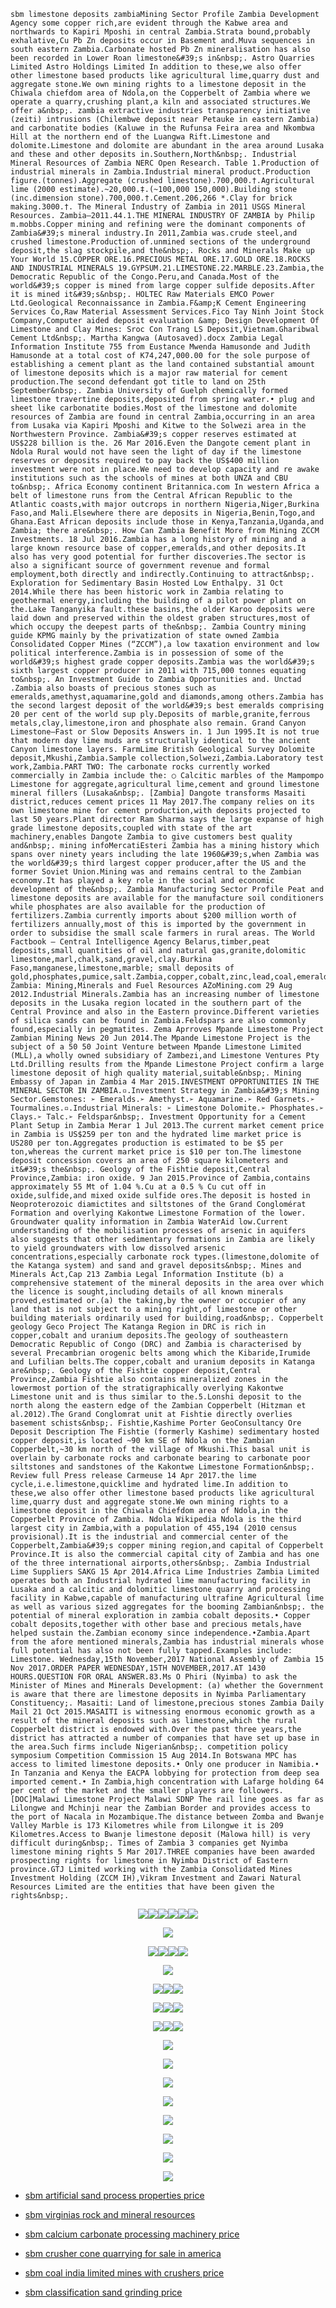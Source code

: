 
```
sbm limestone deposits zambiaMining Sector Profile Zambia Development Agency some copper rich,are evident through the Kabwe area and northwards to Kapiri Mposhi in central Zambia.Strata bound,probably exhalative,Cu Pb Zn deposits occur in Basement and.Muva sequences in south eastern Zambia.Carbonate hosted Pb Zn mineralisation has also been recorded in Lower Roan limestone&#39;s in&nbsp;. Astro Quarries Limited Astro Holdings Limited In addition to these,we also offer other limestone based products like agricultural lime,quarry dust and aggregate stone.We own mining rights to a limestone deposit in the Chiwala chiefdom area of Ndola,on the Copperbelt of Zambia where we operate a quarry,crushing plant,a kiln and associated structures.We offer a&nbsp;. zambia extractive industries transparency initiative (zeiti) intrusions (Chilembwe deposit near Petauke in eastern Zambia) and carbonatite bodies (Kaluwe in the Rufunsa Feira area and Nkombwa Hill at the northern end of the Luangwa Rift.Limestone and dolomite.Limestone and dolomite are abundant in the area around Lusaka and these and other deposits in.Southern,North&nbsp;. Industrial Mineral Resources of Zambia NERC Open Research. Table 1.Production of industrial minerals in Zambia.Industrial mineral product.Production figure.(tonnes).Aggregate (crushed limestone).700,000.†.Agricultural lime (2000 estimate).~20,000.‡.(~100,000 150,000).Building stone (inc.dimension stone).700,000.†.Cement.206,266 *.Clay for brick making.3000.†. The Mineral Industry of Zambia in 2011 USGS Mineral Resources. Zambia—2011.44.1.THE MINERAL INDUSTRY OF ZAMBIA by Philip m.mobbs.Copper mining and refining were the dominant components of Zambia&#39;s mineral industry.In 2011,Zambia was.crude steel,and crushed limestone.Production of.unmined sections of the underground deposit,the slag stockpile,and the&nbsp;. Rocks and Minerals Make up Your World 15.COPPER ORE.16.PRECIOUS METAL ORE.17.GOLD ORE.18.ROCKS AND INDUSTRIAL MINERALS 19.GYPSUM.21.LIMESTONE.22.MARBLE.23.Zambia,the Democratic Republic of the Congo.Peru,and Canada.Most of the world&#39;s copper is mined from large copper sulfide deposits.After it is mined it&#39;s&nbsp;. HOLTEC Raw Materials EMCO Power Ltd.Geological Reconnaissance in Zambia.F&amp;K Cement Engineering Services Co,Raw Material Assessment Services.Fico Tay Ninh Joint Stock Company,Computer aided deposit evaluation &amp; Design Development Of Limestone and Clay Mines: Sroc Con Trang LS Deposit,Vietnam.Gharibwal Cement Ltd&nbsp;. Martha Kangwa (Autosaved).docx Zambia Legal Information Institute 755 from Eustance Mwenda Hamusonde and Judith Hamusonde at a total cost of K74,247,000.00 for the sole purpose of establishing a cement plant as the land contained substantial amount of limestone deposits which is a major raw material for cement production.The second defendant got title to land on 25th September&nbsp;. Zambia University of Guelph chemically formed limestone travertine deposits,deposited from spring water.• plug and sheet like carbonatite bodies.Most of the limestone and dolomite resources of Zambia are found in central Zambia,occurring in an area from Lusaka via Kapiri Mposhi and Kitwe to the Solwezi area in the Northwestern Province. Zambia&#39;s copper reserves estimated at US$228 billion is the. 26 Mar 2016.Even the Dangote cement plant in Ndola Rural would not have seen the light of day if the limestone reserves or deposits required to pay back the US$400 million investment were not in place.We need to develop capacity and re awake institutions such as the schools of mines at both UNZA and CBU to&nbsp;. Africa Economy continent Britannica.com In western Africa a belt of limestone runs from the Central African Republic to the Atlantic coasts,with major outcrops in northern Nigeria,Niger,Burkina Faso,and Mali.Elsewhere there are deposits in Nigeria,Benin,Togo,and Ghana.East African deposits include those in Kenya,Tanzania,Uganda,and Zambia; there are&nbsp;. How Can Zambia Benefit More from Mining ZCCM Investments. 18 Jul 2016.Zambia has a long history of mining and a large known resource base of copper,emeralds,and other deposits.It also has very good potential for further discoveries.The sector is also a significant source of government revenue and formal employment,both directly and indirectly.Continuing to attract&nbsp;. Exploration for Sedimentary Basin Hosted Low Enthalpy. 31 Oct 2014.While there has been historic work in Zambia relating to geothermal energy,including the building of a pilot power plant on the.Lake Tanganyika fault.these basins,the older Karoo deposits were laid down and preserved within the oldest graben structures,most of which occupy the deepest parts of the&nbsp;. Zambia Country mining guide KPMG mainly by the privatization of state owned Zambia Consolidated Copper Mines (“ZCCM”),a low taxation environment and low political interference.Zambia is in possession of some of the world&#39;s highest grade copper deposits.Zambia was the world&#39;s sixth largest copper producer in 2011 with 715,000 tonnes equating to&nbsp;. An Investment Guide to Zambia Opportunities and. Unctad .Zambia also boasts of precious stones such as emeralds,amethyst,aquamarine,gold and diamonds,among others.Zambia has the second largest deposit of the world&#39;s best emeralds comprising 20 per cent of the world sup ply.Deposits of marble,granite,ferrous metals,clay,limestone,iron and phosphate also remain. Grand Canyon Limestone—Fast or Slow Deposits Answers in. 1 Jun 1995.It is not true that modern day lime muds are structurally identical to the ancient Canyon limestone layers. FarmLime British Geological Survey Dolomite deposit,Mkushi,Zambia.Sample collection,Solwezi,Zambia.Laboratory test work,Zambia.PART TWO: The carbonate rocks currently worked commercially in Zambia include the: ○ Calcitic marbles of the Mampompo Limestone for aggregate,agricultural lime,cement and ground limestone mineral fillers (Lusaka&nbsp;. [Zambia] Dangote transforms Masaiti district,reduces cement prices 11 May 2017.The company relies on its own limestone mine for cement production,with deposits projected to last 50 years.Plant director Ram Sharma says the large expanse of high grade limestone deposits,coupled with state of the art machinery,enables Dangote Zambia to give customers best quality and&nbsp;. mining infoMercatiEsteri Zambia has a mining history which spans over ninety years including the late 1960&#39;s,when Zambia was the world&#39;s third largest copper producer,after the US and the former Soviet Union.Mining was and remains central to the Zambian economy.It has played a key role in the social and economic development of the&nbsp;. Zambia Manufacturing Sector Profile Peat and limestone deposits are available for the manufacture soil conditioners while phosphates are also available for the production of fertilizers.Zambia currently imports about $200 million worth of fertilizers annually,most of this is imported by the government in order to subsidise the small scale farmers in rural areas. The World Factbook — Central Intelligence Agency Belarus,timber,peat deposits,small quantities of oil and natural gas,granite,dolomitic limestone,marl,chalk,sand,gravel,clay.Burkina Faso,manganese,limestone,marble; small deposits of gold,phosphates,pumice,salt.Zambia,copper,cobalt,zinc,lead,coal,emeralds,gold,silver,uranium,hydropower. Zambia: Mining,Minerals and Fuel Resources AZoMining.com 29 Aug 2012.Industrial Minerals.Zambia has an increasing number of limestone deposits in the Lusaka region located in the southern part of the Central Province and also in the Eastern province.Different varieties of silica sands can be found in Zambia.Feldspars are also commonly found,especially in pegmatites. Zema Aprroves Mpande Limestone Project Zambian Mining News 20 Jun 2014.The Mpande Limestone Project is the subject of a 50 50 Joint Venture between Mpande Limestone Limited (MLL),a wholly owned subsidiary of Zambezi,and Limestone Ventures Pty Ltd.Drilling results from the Mpande Limestone Project confirm a large limestone deposit of high quality material,suitable&nbsp;. Mining Embassy of Japan in Zambia 4 Mar 2015.INVESTMENT OPPORTUNITIES IN THE MINERAL SECTOR IN ZAMBIA.▫.Investment Strategy in Zambia&#39;s Mining Sector.Gemstones: ➢ Emeralds.➢ Amethyst.➢ Aquamarine.➢ Red Garnets.➢ Tourmalines.▫.Industrial Minerals: ➢ Limestone Dolomite.➢ Phosphates.➢ Clays.➢ Talc.➢ Feldspar&nbsp;. Investment Opportunity for a Cement Plant Setup in Zambia Merar 1 Jul 2013.The current market cement price in Zambia is US$259 per ton and the hydrated lime market price is US280 per ton.Aggregates production is estimated to be $5 per ton,whereas the current market price is $10 per ton.The limestone deposit concession covers an area of 250 square kilometers and it&#39;s the&nbsp;. Geology of the Fishtie deposit,Central Province,Zambia: iron oxide. 9 Jan 2015.Province of Zambia,contains approximately 55 Mt of 1.04 %.Cu at a 0.5 % Cu cut off in oxide,sulfide,and mixed oxide sulfide ores.The deposit is hosted in Neoproterozoic diamictites and siltstones of the Grand Conglomérat Formation and overlying Kakontwe Limestone Formation of the lower. Groundwater quality information in Zambia WaterAid low.Current understanding of the mobilisation processes of arsenic in aquifers also suggests that other sedimentary formations in Zambia are likely to yield groundwaters with low dissolved arsenic concentrations,especially carbonate rock types.(limestone,dolomite of the Katanga system) and sand and gravel deposits&nbsp;. Mines and Minerals Act,Cap 213 Zambia Legal Information Institute (b) a comprehensive statement of the mineral deposits in the area over which the licence is sought,including details of all known minerals proved,estimated or.(a) the taking,by the owner or occupier of any land that is not subject to a mining right,of limestone or other building materials ordinarily used for building,road&nbsp;. Copperbelt geology Geco Project The Katanga Region in DRC is rich in copper,cobalt and uranium deposits.The geology of southeastern Democratic Republic of Congo (DRC) and Zambia is characterised by several Precambrian orogenic belts among which the Kibaride,Irumide and Lufilian belts.The copper,cobalt and uranium deposits in Katanga are&nbsp;. Geology of the Fishtie copper deposit,Central Province,Zambia Fishtie also contains mineralized zones in the lowermost portion of the stratigraphically overlying Kakontwe Limestone unit and is thus similar to the.5.Lonshi deposit to the north along the eastern edge of the Zambian Copperbelt (Hitzman et al.2012).The Grand Conglomrat unit at Fishtie directly overlies basement schists&nbsp;. Fishtie,Kashime Porter GeoConsultancy Ore Deposit Description The Fishtie (formerly Kashime) sedimentary hosted copper deposit,is located ~90 km SE of Ndola on the Zambian Copperbelt,~30 km north of the village of Mkushi.This basal unit is overlain by carbonate rocks and carbonate bearing to carbonate poor siltstones and sandstones of the Kakontwe Limestone Formation&nbsp;. Review full Press release Carmeuse 14 Apr 2017.the lime cycle,i.e.limestone,quicklime and hydrated lime.In addition to these,we also offer other limestone based products like agricultural lime,quarry dust and aggregate stone.We own mining rights to a limestone deposit in the Chiwala Chiefdom area of Ndola,in the Copperbelt Province of Zambia. Ndola Wikipedia Ndola is the third largest city in Zambia,with a population of 455,194 (2010 census provisional).It is the industrial and commercial center of the Copperbelt,Zambia&#39;s copper mining region,and capital of Copperbelt Province.It is also the commercial capital city of Zambia and has one of the three international airports,others&nbsp;. Zambia Industrial Lime Suppliers SAKG 15 Apr 2014.Africa Lime Industries Zambia Limited operates both an Industrial hydrated lime manufacturing facility in Lusaka and a calcitic and dolomitic limestone quarry and processing facility in Kabwe,capable of manufacturing ultrafine Agricultural lime as well as various sized aggregates for the booming Zambian&nbsp;. the potential of mineral exploration in zambia cobalt deposits.• Copper cobalt deposits,together with other base and precious metals,have helped sustain the.Zambian economy since independence.•Zambia.Apart from the afore mentioned minerals,Zambia has industrial minerals whose full potential has also not been fully tapped.Examples include: Limestone. Wednesday,15th November,2017 National Assembly of Zambia 15 Nov 2017.ORDER PAPER WEDNESDAY,15TH NOVEMBER,2017.AT 1430 HOURS.QUESTION FOR ORAL ANSWER.83.Ms O Phiri (Nyimba) to ask the Minister of Mines and Minerals Development: (a) whether the Government is aware that there are limestone deposits in Nyimba Parliamentary Constituency;. Masaiti: Land of limestone,precious stones Zambia Daily Mail 21 Oct 2015.MASAITI is witnessing enormous economic growth as a result of the mineral deposits such as limestone,which the rural Copperbelt district is endowed with.Over the past three years,the district has attracted a number of companies that have set up base in the area.Such firms include Nigerian&nbsp;. competition policy symposium Competition Commission 15 Aug 2014.In Botswana MPC has access to limited limestone deposits.• Only one producer in Namibia.• In Tanzania and Kenya the EACPA lobbying for protection from deep sea imported cement.• In Zambia,high concentration with Lafarge holding 64 per cent of the market and the smaller players are followers. ‎[DOC]‎Malawi Limestone Project Malawi SDNP The rail line goes as far as Lilongwe and Mchinji near the Zambian Border and provides access to the port of Nacala in Mozambique.The distance between Zomba and Bwanje Valley Marble is 173 Kilometres while from Lilongwe it is 209 Kilometres.Access to Bwanje limestone deposit (Malowa hill) is very difficult during&nbsp;. Times of Zambia 3 companies get Nyimba limestone mining rights 5 Mar 2017.THREE companies have been awarded prospecting rights for limestone in Nyimba District of Eastern province.GTJ Limited working with the Zambia Consolidated Mines Investment Holding (ZCCM IH),Vikram Investment and Zawari Natural Resources Limited are the entities that have been given the rights&nbsp;. 
```

<div align="center">
  
<a rel="nofollow" href="https://m.shibang-china.com?f=github&k=sbm+limestone+deposits+zambia"><img src="https://static.shibang-china.com/en/l.png"></a><img src="https://static.shibang-china.com/en/hw.png"><a rel="nofollow" href="https://m.shibang-china.com/product/?f=github&k=sbm+limestone+deposits+zambia"><img src="https://static.shibang-china.com/en/p.png"></a><a rel="nofollow" href="https://m.shibang-china.com/cases/?f=github&k=sbm+limestone+deposits+zambia"><img src="https://static.shibang-china.com/en/c.png"></a><a rel="nofollow" href="https://m.shibang-china.com/news/?f=github&k=sbm+limestone+deposits+zambia"><img src="https://static.shibang-china.com/en/n.png"></a><a rel="nofollow" href="https://m.shibang-china.com?f=github&k=sbm+limestone+deposits+zambia"><img src="https://static.shibang-china.com/en/m.png"></a>

<a rel="nofollow" href="https://m.shibang-china.com/product/?f=github&k=sbm+limestone+deposits+zambia"><img src="https://static.shibang-china.com/en/b.jpg"></a>
  
<a rel="nofollow" href="https://m.shibang-china.com/solution-aggregate.html?f=github&k=sbm+limestone+deposits+zambia"><img src="https://static.shibang-china.com/en/a.jpg"></a><a rel="nofollow" href="https://m.shibang-china.com/solution-mine.html?f=github&k=sbm+limestone+deposits+zambia"><img src="https://static.shibang-china.com/en/m.jpg"></a><a rel="nofollow" href="https://m.shibang-china.com/solution-mill.html?f=github&k=sbm+limestone+deposits+zambia"><img src="https://static.shibang-china.com/en/g.jpg"></a><a rel="nofollow" href="https://m.shibang-china.com/solution-epc.html?f=github&k=sbm+limestone+deposits+zambia"><img src="https://static.shibang-china.com/en/e.jpg"></a>

<a rel="nofollow" href="https://m.shibang-china.com/product/?f=github&k=sbm+limestone+deposits+zambia"><img src="https://static.shibang-china.com/en/a-p.png"></a>

<a rel="nofollow" href="https://m.shibang-china.com/product/crusher/c6x.html?f=github&k=sbm+limestone+deposits+zambia"><img src="https://static.shibang-china.com/en/j.jpg"></a><a rel="nofollow" href="https://m.shibang-china.com/product/crusher/ci5x.html?f=github&k=sbm+limestone+deposits+zambia"><img src="https://static.shibang-china.com/en/i.jpg"></a><a rel="nofollow" href="https://m.shibang-china.com/product/crusher/hst.html?f=github&k=sbm+limestone+deposits+zambia"><img src="https://static.shibang-china.com/en/c.jpg"></a>

<a rel="nofollow" href="https://m.shibang-china.com/product/mill/mtw.html?f=github&k=sbm+limestone+deposits+zambia"><img src="https://static.shibang-china.com/en/mtw.jpg"></a><a rel="nofollow" href="https://m.shibang-china.com/product/mill/scm.html?f=github&k=sbm+limestone+deposits+zambia"><img src="https://static.shibang-china.com/en/scm.jpg"></a><a rel="nofollow" href="https://m.shibang-china.com/product/mill/lm.html?f=github&k=sbm+limestone+deposits+zambia"><img src="https://static.shibang-china.com/en/lm.jpg"></a>

<a rel="nofollow" href="https://m.shibang-china.com/product/sand/vsi6x.html?f=github&k=sbm+limestone+deposits+zambia"><img src="https://static.shibang-china.com/en/6x.jpg"></a><a rel="nofollow" href="https://m.shibang-china.com/product/sand/vu.html?f=github&k=sbm+limestone+deposits+zambia"><img src="https://static.shibang-china.com/en/vu.jpg"></a><a rel="nofollow" href="https://m.shibang-china.com/product/mobile/klun.html?f=github&k=sbm+limestone+deposits+zambia"><img src="https://static.shibang-china.com/en/k.jpg"></a>

<a rel="nofollow" href="https://m.shibang-china.com/cases/?f=github&k=sbm+limestone+deposits+zambia"><img src="https://static.shibang-china.com/en/case.png"></a>

<a rel="nofollow" href="https://m.shibang-china.com/cases/aggregate/202.html?f=github&k=sbm+limestone+deposits+zambia"><img src="https://static.shibang-china.com/en/c-1.jpg"></a>

<a rel="nofollow" href="https://m.shibang-china.com/cases/aggregate/203.html?f=github&k=sbm+limestone+deposits+zambia"><img src="https://static.shibang-china.com/en/c-2.jpg"></a>

<a rel="nofollow" href="https://m.shibang-china.com/cases/mill/123.html?f=github&k=sbm+limestone+deposits+zambia"><img src="https://static.shibang-china.com/en/c-3.jpg"></a>

<a rel="nofollow" href="https://m.shibang-china.com/contact_us.html?f=github&k=sbm+limestone+deposits+zambia"><img src="https://static.shibang-china.com/en/contact.png"></a>

<a rel="nofollow" href="https://swt.shibang-china.com/?f=github&k=sbm+limestone+deposits+zambia"><img src="https://static.shibang-china.com/en/chat.png"></a>

<a rel="nofollow" href="https://whatsapp.shibangsoft.com/WhatsApp.php?f=github&k=sbm+limestone+deposits+zambia"><img src="https://static.shibang-china.com/en/whatsapp.png"></a>

<a rel="nofollow" href="https://m.shibang-china.com/?f=github&k=sbm+limestone+deposits+zambia"><img src="https://static.shibang-china.com/en/website.png"></a>

</div>


* [sbm artificial sand process properties price](sbm%20artificial%20sand%20process%20properties%20price.md)

* [sbm virginias rock and mineral resources](sbm%20virginias%20rock%20and%20mineral%20resources.md)

* [sbm calcium carbonate processing machinery price](sbm%20calcium%20carbonate%20processing%20machinery%20price.md)

* [sbm crusher cone quarrying for sale in america](sbm%20crusher%20cone%20quarrying%20for%20sale%20in%20america.md)

* [sbm coal india limited mines with crushers price](sbm%20coal%20india%20limited%20mines%20with%20crushers%20price.md)

* [sbm classification sand grinding price](sbm%20classification%20sand%20grinding%20price.md)